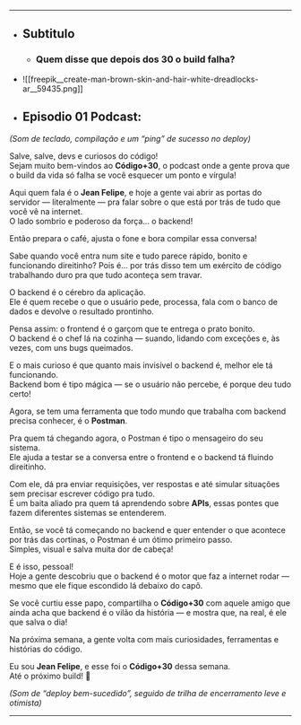 
---

- ## Subtitulo
	- ### Quem disse que depois dos 30 o build falha?

- ![[freepik__create-man-brown-skin-and-hair-white-dreadlocks-ar__59435.png]]
- ## Episodio 01 Podcast: 
_(Som de teclado, compilação e um “ping” de sucesso no deploy)_

Salve, salve, devs e curiosos do código!  
Sejam muito bem-vindos ao **Código+30**, o podcast onde a gente prova que o build da vida só falha se você esquecer um ponto e vírgula!

Aqui quem fala é o **Jean Felipe**, e hoje a gente vai abrir as portas do servidor — literalmente — pra falar sobre o que está por trás de tudo que você vê na internet.  
O lado sombrio e poderoso da força... o backend!

Então prepara o café, ajusta o fone e bora compilar essa conversa!

Sabe quando você entra num site e tudo parece rápido, bonito e funcionando direitinho? Pois é... por trás disso tem um exército de código trabalhando duro pra que tudo aconteça sem travar.

O backend é o cérebro da aplicação.  
Ele é quem recebe o que o usuário pede, processa, fala com o banco de dados e devolve o resultado prontinho.

Pensa assim: o frontend é o garçom que te entrega o prato bonito.  
O backend é o chef lá na cozinha — suando, lidando com exceções e, às vezes, com uns bugs queimados.

E o mais curioso é que quanto mais invisível o backend é, melhor ele tá funcionando.  
Backend bom é tipo mágica — se o usuário não percebe, é porque deu tudo certo!

Agora, se tem uma ferramenta que todo mundo que trabalha com backend precisa conhecer, é o **Postman**.

Pra quem tá chegando agora, o Postman é tipo o mensageiro do seu sistema.  
Ele ajuda a testar se a conversa entre o frontend e o backend tá fluindo direitinho.

Com ele, dá pra enviar requisições, ver respostas e até simular situações sem precisar escrever código pra tudo.  
É um baita aliado pra quem tá aprendendo sobre **APIs**, essas pontes que fazem diferentes sistemas se entenderem.

Então, se você tá começando no backend e quer entender o que acontece por trás das cortinas, o Postman é um ótimo primeiro passo.  
Simples, visual e salva muita dor de cabeça!

E é isso, pessoal!  
Hoje a gente descobriu que o backend é o motor que faz a internet rodar — mesmo que ele fique escondido lá debaixo do capô.

Se você curtiu esse papo, compartilha o **Código+30** com aquele amigo que ainda acha que backend é o vilão da história — e mostra que, na real, é ele que salva o dia!

Na próxima semana, a gente volta com mais curiosidades, ferramentas e histórias do código.

Eu sou **Jean Felipe**, e esse foi o **Código+30** dessa semana.  
Até o próximo build! 🚀

_(Som de “deploy bem-sucedido”, seguido de trilha de encerramento leve e otimista)_

---

